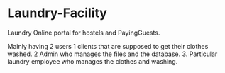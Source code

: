 # Laundry-Facility
Laundry Online portal for hostels and PayingGuests.

Mainly having 2 users 
  1 clients that are supposed to get their clothes washed.
  2 Admin who manages the files and the database.
  3. Particular laundry employee who manages the clothes and washing.
